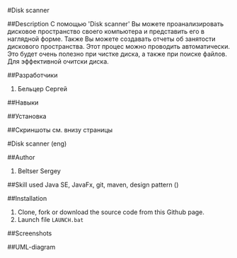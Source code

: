 #Disk scanner

##Description
С помощью 'Disk scanner' Вы можете проанализировать дисковое пространство своего компьютера и представить его в наглядной форме.
Также Вы можете создавать отчеты об занятости дискового пространства. Этот процес можно проводить автоматически. Это будет очень полезно при чистке диска, а также при поиске файлов. 
Для эффективной очитски диска.

##Разработчики
1. Бельцер Сергей

##Навыки

##Установка

##Скриншоты 
см. внизу страницы

#Disk scanner (eng)

##Author
1. Beltser Sergey


##Skill used
Java SE, JavaFx, git, maven, design pattern ()

##Installation
1. Clone, fork or download the source code from this Github page.
2. Launch file `LAUNCH.bat`

##Screenshots


##UML-diagram
